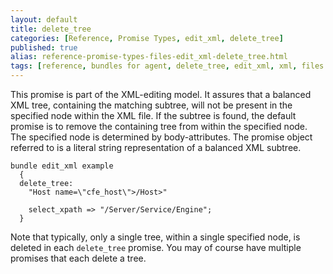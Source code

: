 ```yaml
---
layout: default
title: delete_tree
categories: [Reference, Promise Types, edit_xml, delete_tree]
published: true
alias: reference-promise-types-files-edit_xml-delete_tree.html
tags: [reference, bundles for agent, delete_tree, edit_xml, xml, files promises, promises]
---
```


This promise is part of the XML-editing model. It assures that a
balanced XML tree, containing the matching subtree, will not be present
in the specified node within the XML file. If the subtree is found, the
default promise is to remove the containing tree from within the
specified node. The specified node is determined by body-attributes. The
promise object referred to is a literal string representation of a
balanced XML subtree.

  

```cf3
bundle edit_xml example
  {
  delete_tree:
    "Host name=\"cfe_host\">/Host>"

    select_xpath => "/Server/Service/Engine";
  }
```

  

Note that typically, only a single tree, within a single specified node,
is deleted in each `delete_tree` promise. You may of course have
multiple promises that each delete a tree.
